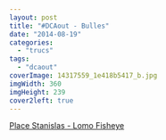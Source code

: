 ```yaml
---
layout: post
title: "#DCAout - Bulles"
date: "2014-08-19"
categories: 
  - "trucs"
tags: 
  - "dcaout"
coverImage: 14317559_1e418b5417_b.jpg
imgWidth: 360
imgHeight: 239
cover2left: true
---
```


<a href="https://flic.kr/p/2go7t">Place Stanislas - Lomo Fisheye</a>
